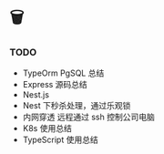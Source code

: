 # 🗑



### TODO

- TypeOrm PgSQL 总结
- Express 源码总结
- Nest.js
- Nest 下秒杀处理，通过乐观锁
- 内网穿透 远程通过 ssh 控制公司电脑
- K8s 使用总结
- TypeScript 使用总结
